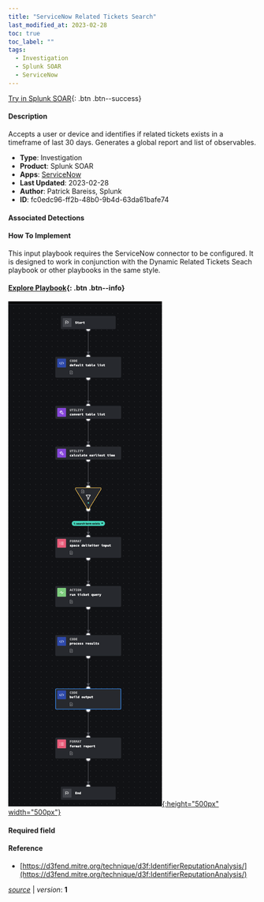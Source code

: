 ```yaml
---
title: "ServiceNow Related Tickets Search"
last_modified_at: 2023-02-28
toc: true
toc_label: ""
tags:
  - Investigation
  - Splunk SOAR
  - ServiceNow
---
```


[Try in Splunk SOAR](https://www.splunk.com/en_us/software/splunk-security-orchestration-and-automation.html){: .btn .btn--success}

#### Description

Accepts a user or device and identifies if related tickets exists in a timeframe of last 30 days. Generates a global report and list of observables.

- **Type**: Investigation
- **Product**: Splunk SOAR
- **Apps**: [ServiceNow](https://splunkbase.splunk.com/apps/#/search/ServiceNow/product/soar)
- **Last Updated**: 2023-02-28
- **Author**: Patrick Bareiss, Splunk
- **ID**: fc0edc96-ff2b-48b0-9b4d-63da61bafe74

#### Associated Detections


#### How To Implement
This input playbook requires the ServiceNow connector to be configured. It is designed to work in conjunction with the Dynamic Related Tickets Seach playbook or other playbooks in the same style.


#### [Explore Playbook](https://splunk.github.io/soar-playbook-viewer/?playbook=https://raw.githubusercontent.com/phantomcyber/playbooks/latest/ServiceNow_Related_Tickets_Search.json){: .btn .btn--info}

[![explore](https://raw.githubusercontent.com/splunk/security_content/develop/playbooks/ServiceNow_Related_Tickets_Search.png){:height="500px" width="500px"}](https://splunk.github.io/soar-playbook-viewer/?playbook=https://raw.githubusercontent.com/phantomcyber/playbooks/latest/ServiceNow_Related_Tickets_Search.json)

#### Required field


#### Reference

* [https://d3fend.mitre.org/technique/d3f:IdentifierReputationAnalysis/](https://d3fend.mitre.org/technique/d3f:IdentifierReputationAnalysis/)




[*source*](https://github.com/splunk/security_content/tree/develop/playbooks/ServiceNow_Related_Tickets_Search.yml) \| *version*: **1**
